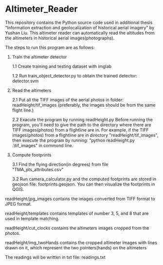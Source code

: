 # Altimeter_Reader
This repository contains the Python source code used in additional thesis "Information extraction and geolocalization of historical aerial imagery" by Yushan Liu.
This altimeter reader can automatically read the altitudes from the altimeters in historical aerial images(photographs). 


The steps to run this program are as follows:

1. Train the altimeter detector

    1.1 Create training and testing dataset with imglab

    1.2 Run train_object_detector.py to obtain the trained detector: detector.svm

2. Read the altimeters

    2.1 Put all the TIFF images of the aerial photos in folder: readHeight/tif_images (preferably, the images should be from the same flight line.)

    2.2 Exacute the program by running readHeight.py
        Before running the program, you'll need to give the path to the directory where there are TIFF images(photos) from a flightline are in.
        For example, if the TIFF images(photos) from a flightline are in directory "readHeight/tif_images", then execute the program by running: 
        "python readHeight.py .\tif_images" in commond line.
        
3. Compute footprints

    3.1 Find the flying direction(in degrees) from file "TMA_pts_attributes.csv"

    3.2 Run camera_calculator.py and the computed footprints are stored in geojson file: footprints.geojson. You can then visualize the footprints in QGIS.




readHeight/jpg_images contains the images converted from TIFF format to JPEG format. 

readHeight/templates contains templates of number 3, 5, and 8 that are used in template matching.

readHeight/cut_clocks contains the altimeters images cropped from the photos.

readHeight/img_twoHands contains the cropped altimeter images with lines drawn on it, which represent the two pointers(hands) on the altimeters

The readings will be written in txt file: readings.txt
